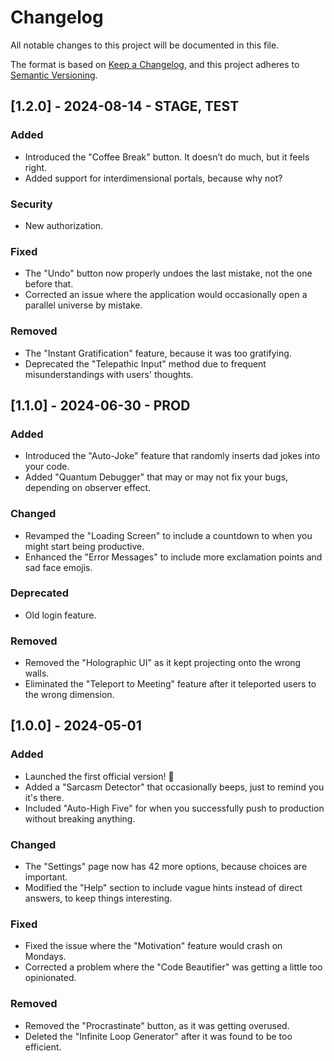 # Changelog

All notable changes to this project will be documented in this file.

The format is based on [Keep a Changelog](https://keepachangelog.com/en/1.0.0/), and this project adheres to [Semantic Versioning](https://semver.org/spec/v2.0.0.html).

## [1.2.0] - 2024-08-14 - STAGE, TEST

### Added 
- Introduced the "Coffee Break" button. It doesn’t do much, but it feels right.
- Added support for interdimensional portals, because why not?

### Security 
- New authorization.

### Fixed
- The "Undo" button now properly undoes the last mistake, not the one before that.
- Corrected an issue where the application would occasionally open a parallel universe by mistake.

### Removed
- The "Instant Gratification" feature, because it was too gratifying.
- Deprecated the "Telepathic Input" method due to frequent misunderstandings with users' thoughts.

## [1.1.0] - 2024-06-30 - PROD

### Added 
- Introduced the "Auto-Joke" feature that randomly inserts dad jokes into your code.
- Added "Quantum Debugger" that may or may not fix your bugs, depending on observer effect.

### Changed
- Revamped the "Loading Screen" to include a countdown to when you might start being productive.
- Enhanced the "Error Messages" to include more exclamation points and sad face emojis.

### Deprecated 
- Old login feature.

### Removed
- Removed the "Holographic UI" as it kept projecting onto the wrong walls.
- Eliminated the "Teleport to Meeting" feature after it teleported users to the wrong dimension.

## [1.0.0] - 2024-05-01

### Added 
- Launched the first official version! 🎉
- Added a "Sarcasm Detector" that occasionally beeps, just to remind you it's there.
- Included "Auto-High Five" for when you successfully push to production without breaking anything.

### Changed
- The "Settings" page now has 42 more options, because choices are important.
- Modified the "Help" section to include vague hints instead of direct answers, to keep things interesting.

### Fixed
- Fixed the issue where the "Motivation" feature would crash on Mondays.
- Corrected a problem where the "Code Beautifier" was getting a little too opinionated.

### Removed
- Removed the "Procrastinate" button, as it was getting overused.
- Deleted the "Infinite Loop Generator" after it was found to be too efficient.
